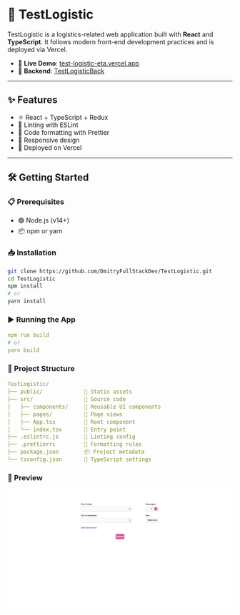 # 🚚 TestLogistic

TestLogistic is a logistics-related web application built with **React** and **TypeScript**. It follows modern front-end development practices and is deployed via Vercel.

- 🔗 **Live Demo**: [test-logistic-eta.vercel.app](https://test-logistic-eta.vercel.app)
- 🔗 **Backend**: [TestLogisticBack](https://github.com/DmitryFullStackDev/TestLogisticBack)


---

## ✨ Features

- ⚛️ React + TypeScript + Redux
- 🧹 Linting with ESLint
- 🎨 Code formatting with Prettier
- 📱 Responsive design
- 🚀 Deployed on Vercel

---

## 🛠️ Getting Started

### 📋 Prerequisites

- 🟢 Node.js (v14+)
- 📦 npm or yarn

### 📥 Installation

```bash
git clone https://github.com/DmitryFullStackDev/TestLogistic.git
cd TestLogistic
npm install
# or
yarn install
```

### ▶️ Running the App
```yaml
npm run build
# or
yarn build

```

### 🧾 Project Structure
````yaml
TestLogistic/
├── public/             📁 Static assets
├── src/                📁 Source code
│   ├── components/     🧩 Reusable UI components
│   ├── pages/          📄 Page views
│   ├── App.tsx         🧠 Root component
│   └── index.tsx       🚪 Entry point
├── .eslintrc.js        📏 Linting config
├── .prettierrc         🎨 Formatting rules
├── package.json        📦 Project metadata
└── tsconfig.json       🧪 TypeScript settings

````

### 📸 Preview
![Capture](img.png)
